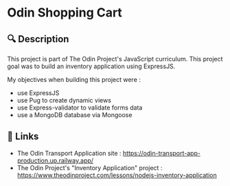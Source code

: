 # Odin Shopping Cart

## 🔍 Description
This project is part of The Odin Project's JavaScript curriculum. This project goal was to build an inventory application using ExpressJS.

My objectives when building this project were :
- use ExpressJS
- use Pug to create dynamic views
- use Express-validator to validate forms data
- use a MongoDB database via Mongoose

## 🔗 Links
- The Odin Transport Application site : https://odin-transport-app-production.up.railway.app/
- The Odin Project's "Inventory Application" project : https://www.theodinproject.com/lessons/nodejs-inventory-application
